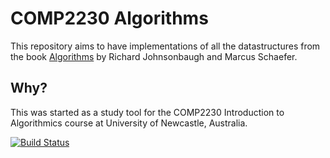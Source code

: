 COMP2230 Algorithms
===================

This repository aims to have implementations of all the datastructures from the book [Algorithms](http://www.amazon.com/Algorithms-Richard-Johnsonbaugh/dp/0023606924) by Richard Johnsonbaugh and Marcus Schaefer.

Why?
----

This was started as a study tool for the COMP2230 Introduction to Algorithmics course at University of Newcastle, Australia.

[![Build Status](https://travis-ci.org/deevus/comp2230_datastructures.svg)](https://travis-ci.org/deevus/comp2230_datastructures)
